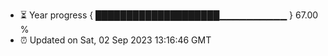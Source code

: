 - ⏳ Year progress { ████████████████████▁▁▁▁▁▁▁▁▁▁ } 67.00 %
- ⏰ Updated on Sat, 02 Sep 2023 13:16:46 GMT

